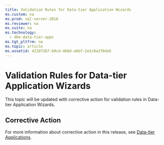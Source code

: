 ```yaml
---
title: Validation Rules for Data-tier Application Wizards
ms.custom: na
ms.prod: sql-server-2016
ms.reviewer: na
ms.suite: na
ms.technology: 
  - dbe-data-tier-apps
ms.tgt_pltfrm: na
ms.topic: article
ms.assetid: 422872b7-b0cd-466d-a6bf-2e2c8a2f8da5
---
```

# Validation Rules for Data-tier Application Wizards
  This topic will be updated with corrective action for validation rules in Data\-tier Application Wizards.  
  
## Corrective Action  
 For more information about corrective action in this release, see [Data-tier Applications](../../Topics/TopicNameNotContainA/Data-tier-Applications.md).  
  
  